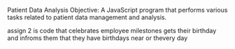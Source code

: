 Patient Data Analysis
Objective:
A JavaScript program that performs various tasks related to patient data management and analysis.



assign 2
is code that celebrates employee milestones
gets their birthday and infroms them that they have birthdays near or thevery day